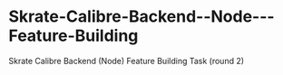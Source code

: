 # Skrate-Calibre-Backend--Node---Feature-Building
Skrate Calibre Backend (Node) Feature Building Task (round 2)
